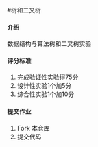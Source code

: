 #树和二叉树

#### 介绍
数据结构与算法树和二叉树实验


#### 评分标准

1.  完成验证性实验得75分
2.  设计性实验1个加5分
3.  综合性实验1个加10分


#### 提交作业

1.  Fork 本仓库
2.  提交代码
